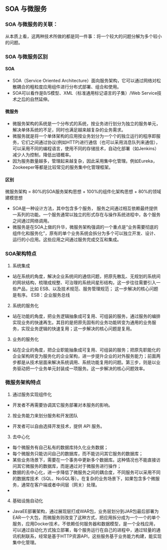 ## SOA 与微服务

### SOA 与微服务的关联：
从本质上看，这两种技术所做的都是同一件事：将一个较大的问题分解为多个较小的问题。

### SOA 与微服务区别
#### SOA
- SOA（Service Oriented Architecture）面向服务架构，它可以通过网络对松散耦合的粗粒度应用组件进行分布式部署、组合和使用。
- SOA可以看作是B/S模型、XML（标准通用标记语言的子集）/Web Service技术之后的自然延伸。
#### 微服务

- 微服务架构的系统是一个分布式的系统，按业务进行划分为独立的服务单元，解决单体系统的不足，同时也满足越来越复杂的业务需求。
- 微服务就是将一个单体架构的应用按业务划分为一个个的独立运行的程序即服务，它们之间通过协议(例如HTTP)进行通信（也可以采用消息队列来通信），可以采用不同的编程语言，使用不同的存储技术，自动化部署（如Jenkins）减少人为控制，降低出错概率。
- 因为服务数量越多，管理起来越复杂，因此采用集中化管理。例如Eureka，Zookeeper等都是比较常见的服务集中化管理框架。

#### 区别
微服务架构 = 80%的SOA服务架构思想 + 100%的组件化架构思想 + 80%的领域建模思想

- SOA是一种设计方法，其中包含多个服务， 服务之间通过相互依赖最终提供一系列的功能。一个服务通常以独立的形式存在与操作系统进程中，各个服务之间通过网络调用。
- 微服务是在SOA上做的升华，微服务架构强调的一个重点是“业务需要彻底的组件化和服务化”，原有的单个业务系统会拆分为多个可以独立开发、设计、运行的小应用。这些应用之间通过服务完成交互和集成。


### SOA架构特点
1. 系统集成
- 站在系统的角度，解决企业系统间的通信问题，把原先散乱、无规划的系统间的网状结构，梳理成规整、可治理的系统间星形结构，这一步往往需要引入一些产品，比如 ESB、以及技术规范、服务管理规范； 这一步解决的核心问题是有序。
ESB：企业服务总线

2. 系统的服务化
- 站在功能的角度，把业务逻辑抽象成可复用、可组装的服务，通过服务的编排实现业务的快速再生。其目的是把原先固有的业务功能转变为通用的业务服务，实现业务逻辑的快速复用；这一步解决的核心问题是复用。

3. 业务的服务化
- 站在企业的角度，把企业职能抽象成可复用、可组装的服务；把原先职能化的企业架构转变为服务化的企业架构，进一步提升企业的对外服务能力；前面两步都是从技术层面来解决系统调用、系统功能复用的问题。第三步，则是以业务驱动把一个业务单元封装成一项服务。这一步解决的核心问题效率。

### 微服务架构特点
1. 通过服务实现组件化
- 开发者不再需要协调其它服务部署对本服务的影响。

2. 按业务能力来划分服务和开发团队
- 开发者可以自由选择开发技术，提供 API 服务。

3. 去中心化
- 每个微服务有自己私有的数据库持久化业务数据；
- 每个微服务只能访问自己的数据库，而不能访问其它服务的数据库；
- 某些业务场景下，需要在一个事务中更新多个数据库。这种情况也不能直接访问其它微服务的数据库，而是通过对于微服务进行操作；
- 数据的去中心化，进一步降低了微服务之间的耦合度，不同服务可以采用不同的数据库技术（SQL、NoSQL等）。在复杂的业务场景下，如果包含多个微服务，通常在客户端或者中间层（网关）处理。
- 
4. 基础设施自动化
- JavaEE部署架构，通过展现层打成WAR包，业务层划分到JAR包最后部署为EAR一个大包，而微服务则改变了这种方式，把应用拆分成为一个一个的单个服务，应用Docker技术，不依赖任何服务器和数据模型，是一个全栈应用，可以通过自动化方式独立部署，每个服务运行在自己的进程中，通过轻量的通讯机制联系，经常是基于HTTP资源API，这些服务基于业务能力构建，能实现集中化管理。